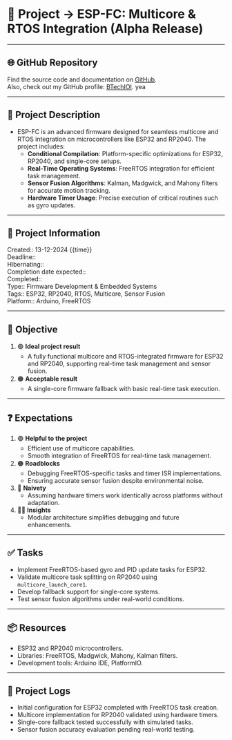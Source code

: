 # 🚀 Project -> ESP-FC: Multicore & RTOS Integration (Alpha Release)

---

## 🌐 GitHub Repository  
Find the source code and documentation on [GitHub](https://github.com/rtlopez/esp-fc).  
Also, check out my GitHub profile: [BTechIOI](https://github.com/btechioi).
yea 

---

## 🧾 Project Description  
- ESP-FC is an advanced firmware designed for seamless multicore and RTOS integration on microcontrollers like ESP32 and RP2040. The project includes:
  - **Conditional Compilation**: Platform-specific optimizations for ESP32, RP2040, and single-core setups.
  - **Real-Time Operating Systems**: FreeRTOS integration for efficient task management.
  - **Sensor Fusion Algorithms**: Kalman, Madgwick, and Mahony filters for accurate motion tracking.
  - **Hardware Timer Usage**: Precise execution of critical routines such as gyro updates.

---

## 📢 Project Information  
Created:: 13-12-2024 {{time}}  
Deadline::  
Hibernating::  
Completion date expected::  
Completed::  
Type:: Firmware Development & Embedded Systems  
Tags:: ESP32, RP2040, RTOS, Multicore, Sensor Fusion  
Platform:: Arduino, FreeRTOS  

---

## 🎯 Objective

1. 🟢 **Ideal project result**  
    - A fully functional multicore and RTOS-integrated firmware for ESP32 and RP2040, supporting real-time task management and sensor fusion.  
2. 🟠 **Acceptable result**  
    - A single-core firmware fallback with basic real-time task execution.

---

## ❓ Expectations

1. 🟢 **Helpful to the project**  
    - Efficient use of multicore capabilities.  
    - Smooth integration of FreeRTOS for real-time task management.  
2. 🟠 **Roadblocks**  
    - Debugging FreeRTOS-specific tasks and timer ISR implementations.  
    - Ensuring accurate sensor fusion despite environmental noise.  
3. 👶 **Naivety**  
    - Assuming hardware timers work identically across platforms without adaptation.  
4. 👨‍💻 **Insights**  
    - Modular architecture simplifies debugging and future enhancements.  

---

## ✅ Tasks  
- Implement FreeRTOS-based gyro and PID update tasks for ESP32.  
- Validate multicore task splitting on RP2040 using `multicore_launch_core1`.  
- Develop fallback support for single-core systems.  
- Test sensor fusion algorithms under real-world conditions.  

---

## 📦 Resources  
- ESP32 and RP2040 microcontrollers.  
- Libraries: FreeRTOS, Madgwick, Mahony, Kalman filters.  
- Development tools: Arduino IDE, PlatformIO.  

---

## 📂 Project Logs  
- Initial configuration for ESP32 completed with FreeRTOS task creation.  
- Multicore implementation for RP2040 validated using hardware timers.  
- Single-core fallback tested successfully with simulated tasks.  
- Sensor fusion accuracy evaluation pending real-world testing.  

